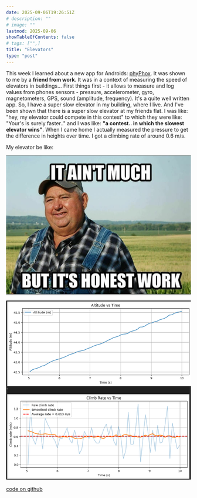 ```yaml
---
date: 2025-09-06T19:26:51Z
# description: ""
# image: ""
lastmod: 2025-09-06
showTableOfContents: false
# tags: ["",]
title: "Elevators"
type: "post"
---
```



This week I learned about a new app for Androids: [phyPhox](https://phyphox.org/). It was shown to me by a **friend from work**. It was in a context of measuring the speed of elevators in buildings... 
First things first - it allows to measure and log values from phones sensors - pressure, accelerometer, gyro, magnetometers, GPS, sound (amplitude, frequency). It's a quite well written app. 
So, I have a super slow elevator in my building, where I live. And I've been shown that there is a super slow elevator at my friends flat. I was like: "hey, my elevator could compete in this contest" to which they were like: "Your's is surely faster.." and I was like: **"a contest.. in which the slowest elevator wins"**. 
When I came home I actually measured the pressure to get the difference in heights over time. I got a climbing rate of around 0.6 m/s.

My elevator be like: 

![alt text](/elevators/image2.png)

![alt text](/elevators/image.png)

[code on github](https://github.com/jurstu/elevators)